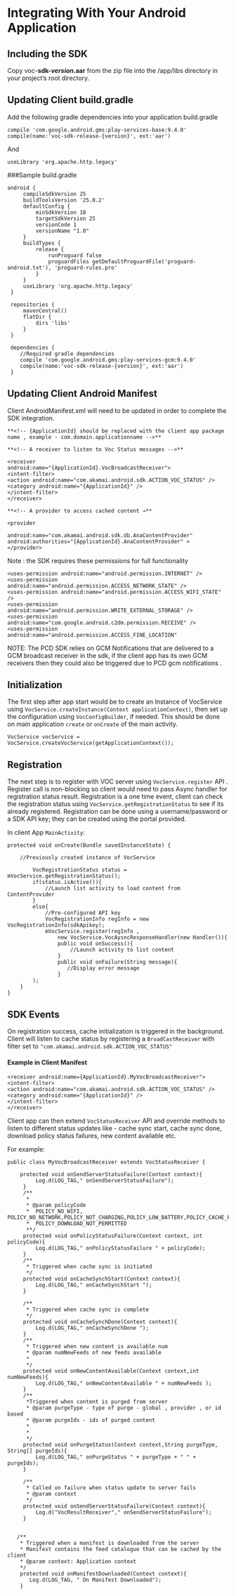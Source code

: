 # Integrating With Your Android Application

## Including the SDK

Copy voc-**sdk-***version***.aar** from the zip file into the /app/libs directory in your project’s root directory.

## Updating Client build.gradle

Add the following gradle dependencies into your application build.gradle 

```compile 'com.google.android.gms:play-services-base:9.4.0'```
```compile(name:'voc-sdk-release-{version}', ext:'aar')```

And
```useLibrary 'org.apache.http.legacy'```

###Sample build.gradle

```
android {
     compileSdkVersion 25
     buildToolsVersion '25.0.2'
     defaultConfig {
         minSdkVersion 18
         targetSdkVersion 25
         versionCode 1
         versionName "1.0"
     }
     buildTypes {
         release {
             runProguard false
             proguardFiles getDefaultProguardFile('proguard-android.txt'), 'proguard-rules.pro'
         }
     }
     useLibrary 'org.apache.http.legacy'
 }

 repositories {
     mavenCentral()
     flatDir {
         dirs 'libs'
     }
 }

 dependencies {
    //Required gradle dependencies
    compile 'com.google.android.gms:play-services-gcm:9.4.0'   
    compile(name:'voc-sdk-release-{version}', ext:'aar')
 }
```

## Updating Client Android Manifest

Client AndroidManifest.xml will need to be updated in order to complete the SDK integration.

```
**<!-- {ApplicationId} should be replaced with the client app package name , example - com.domain.applicationname -->**

**<!-- A receiver to listen to Voc Status messages -->**

<receiverandroid:name="{ApplicationId}.VocBroadcastReceiver"><intent-filter><action android:name="com.akamai.android.sdk.ACTION_VOC_STATUS" /><category android:name="{ApplicationId}" /></intent-filter></receiver>

**<!-- A provider to access cached content →**

<provider 

android:name="com.akamai.android.sdk.db.AnaContentProvider"android:authorities="{ApplicationId}.AnaContentProvider" ></provider>
```

Note : the SDK requires these permissions for full functionality

```
<uses-permission android:name="android.permission.INTERNET" /><uses-permission android:name="android.permission.ACCESS_NETWORK_STATE" /><uses-permission android:name="android.permission.ACCESS_WIFI_STATE" /><uses-permission android:name="android.permission.WRITE_EXTERNAL_STORAGE" /><uses-permission android:name="com.google.android.c2dm.permission.RECEIVE" /><uses-permission android:name="android.permission.ACCESS_FINE_LOCATION"
```

NOTE: The PCD SDK relies on GCM Notifications that are delivered to a GCM broadcast receiver in the sdk, if the client app has its own GCM receivers then they could also be triggered due to PCD gcm notifications .

## Initialization

The first step after app start would be to create an Instance of VocService using ```VocService.createInstance(Context applicationContext)```, then set up the configuration using ```VocConfigBuilder```, if needed. This should be done on main application ```create``` or ```onCreate``` of the main activity.

```
VocService vocService = VocService.createVocService(getApplicationContext());
```

## Registration

The next step is to register with VOC server using ```VocService.register``` API . Register call is non-blocking so client would need to pass Async handler for registration status result. Registration is a one time event, client can check the registration status using ```VocService.getRegistrationStatus``` to see if its already registered. Registration can be done using a username/password or a SDK API key; they can be created using the portal provided.

In client App ```MainActivity```:

```
protected void onCreate(Bundle savedInstanceState) {
  
    //Previously created instance of VocService 
  
        VocRegistrationStatus status = mVocService.getRegistrationStatus();
        if(status.isActive()){
            //Launch list activity to load content from ContentProvider
        }
        else{
            //Pre-configured API key
            VocRegistrationInfo regInfo = new VocRegistrationInfo(sdkApikey);	   
            mVocService.register(regInfo , 
                new VocService.VocAysncResponseHandler(new Handler()){
                public void onSuccess(){
                    //Launch activity to list content
                }
                public void onFailure(String message){
                   //Display error message 
                }
        );
    }
}
```

## SDK Events

On registration success, cache initialization is triggered in the background. Client will listen to cache status by registering a ```BroadCastReceiver``` with filter set to ```"com.akamai.android.sdk.ACTION_VOC_STATUS"```

#### Example in Client Manifest 

```
<receiver android:name={ApplicationId}.MyVocBroadcastReceiver"><intent-filter><action android:name="com.akamai.android.sdk.ACTION_VOC_STATUS" /><category android:name="{ApplicationId}" /></intent-filter></receiver>
```

Client app can then extend ```VocStatusReceiver``` API and override methods to listen to different status updates like - cache sync start, cache sync done, download policy status failures, new content available etc. 

For example:

```
public class MyVocBroadcastReceiver extends VocStatusReceiver {
 	
    protected void onSendServerStatusFailure(Context context){
         Log.d(LOG_TAG," onSendServerStatusFailure");
     }
     /**
      *
      * @param policyCode
      *  POLICY_NO_WIFI, POLICY_NO_NETWORK,POLICY_NOT_CHARGING,POLICY_LOW_BATTERY,POLICY_CACHE_FULL,POLICY_TOD_NOT_ALLOWED,
      *  POLICY_DOWNLOAD_NOT_PERMITTED
      **/
     protected void onPolicyStatusFailure(Context context, int policyCode){
         Log.d(LOG_TAG," onPolicyStatusFailure " + policyCode);
     }
     /**
      * Triggered when cache sync is initiated
      */
     protected void onCacheSynchStart(Context context){
         Log.d(LOG_TAG," onCacheSynchStart ");
     }
 
     /**
      * Triggered when cache sync is complete
      */
     protected void onCacheSynchDone(Context context){
         Log.d(LOG_TAG," onCacheSynchDone ");
     }
     /**
      * Triggered when new content is available num
      * @param numNewFeeds of new feeds available
      *
      */
     protected void onNewContentAvailable(Context context,int numNewFeeds){
         Log.d(LOG_TAG," onNewContentAvailable " + numNewFeeds );
     }
     /**
      *Triggered when content is purged from server
      * @param purgeType - type of purge - global , provider , or id based
      * @param purgeIds - ids of purged content
      *
      *
      */
     protected void onPurgeStatus(Context context,String purgeType, String[] purgeIds){
         Log.d(LOG_TAG," onPurgeStatus " + purgeType + " " + purgeIds);
     }
  
     /**
      * Called on failure when status update to server fails  
      * @param context
      */
     protected void onSendServerStatusFailure(Context context){
         Log.d("VocResultReceiver"," onSendServerStatusFailure");
     }


   /**
    * Triggered when a manifest is downloaded from the server
    * Manifest contains the feed catalogue that can be cached by the client
    * @param context: Application context
    */
    protected void onManifestDownloaded(Context context){
       Log.d(LOG_TAG, " On Manifest Downloaded");
    }

```




